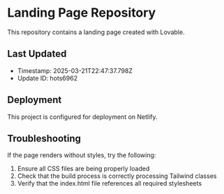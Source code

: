 
# Landing Page Repository

This repository contains a landing page created with Lovable.

## Last Updated
- Timestamp: 2025-03-21T22:47:37.798Z
- Update ID: hots6962

## Deployment
This project is configured for deployment on Netlify.

## Troubleshooting
If the page renders without styles, try the following:
1. Ensure all CSS files are being properly loaded
2. Check that the build process is correctly processing Tailwind classes
3. Verify that the index.html file references all required stylesheets
